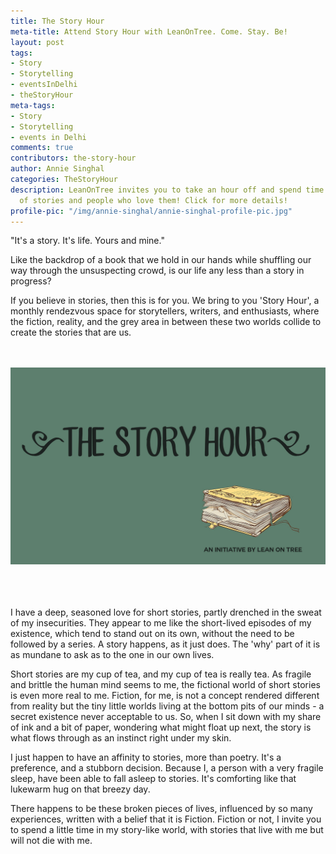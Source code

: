 ```yaml
---
title: The Story Hour
meta-title: Attend Story Hour with LeanOnTree. Come. Stay. Be!
layout: post
tags:
- Story
- Storytelling
- eventsInDelhi
- theStoryHour
meta-tags:
- Story
- Storytelling
- events in Delhi
comments: true
contributors: the-story-hour
author: Annie Singhal
categories: TheStoryHour
description: LeanOnTree invites you to take an hour off and spend time in the company
  of stories and people who love them! Click for more details!
profile-pic: "/img/annie-singhal/annie-singhal-profile-pic.jpg"
---
```


<p class="lot-text">"It's a story. It's life. Yours and mine."</p>

<p class="lot-text">Like the backdrop of a book that we hold in our hands while shuffling our way through the unsuspecting crowd, is our life any less than a story in progress?</p>

<p class="lot-text">If you believe in stories, then this is for you. We bring to you 'Story Hour', a monthly rendezvous space for storytellers, writers, and enthusiasts, where the fiction, reality, and the grey area in between these two worlds collide to create the stories that are us.</p>
<!--more-->
<br/>
<br/>
<div class="separator" style="clear: both; text-align: center;">
<img class="img-responsive center-block" src="/img/the-story-hour/1.jpg" alt="The Story Hour"/></div>
<br/>
<br/>
<br/>

<p class="lot-text">I have a deep, seasoned love for short stories, partly drenched in the sweat of my insecurities. They appear to me like the short-lived episodes of my existence, which tend to stand out on its own, without the need to be followed by a series. A story happens, as it just does. The 'why' part of it is as mundane to ask as to the one in our own lives.</p>

<p class="lot-text">Short stories are my cup of tea, and my cup of tea is really tea. As fragile and brittle the human mind seems to me, the fictional world of short stories is even more real to me. Fiction, for me, is not a concept rendered different from reality but the tiny little worlds living at the bottom pits of our minds - a secret existence never acceptable to us. So, when I sit down with my share of ink and a bit of paper, wondering what might float up next, the story is what flows through as an instinct right under my skin.</p>

<p class="lot-text">I just happen to have an affinity to stories, more than poetry. It's a preference, and a stubborn decision. Because I, a person with a very fragile sleep, have been able to fall asleep to stories. It's comforting like that lukewarm hug on that breezy day.</p>

<p class="lot-text">There happens to be these broken pieces of lives, influenced by so many experiences, written with a belief that it is Fiction. Fiction or not, I invite you to spend a little time in my story-like world, with stories that live with me but will not die with me.</p>
